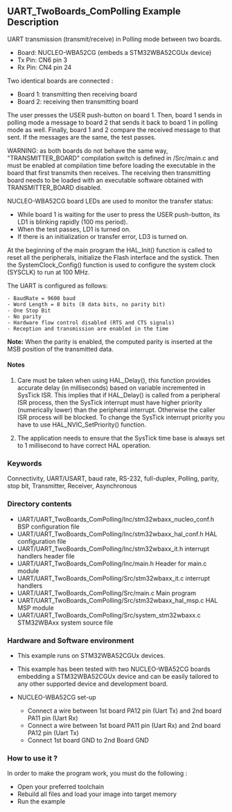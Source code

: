 ## <b>UART_TwoBoards_ComPolling Example Description</b>

UART transmission (transmit/receive) in Polling mode 
between two boards.

 - Board: NUCLEO-WBA52CG (embeds a STM32WBA52CGUx device)
 - Tx Pin:  CN6 pin 3
 - Rx Pin:  CN4 pin 24

Two identical boards are connected :

 - Board 1: transmitting then receiving board
 - Board 2: receiving then transmitting board

The user presses the USER push-button on board 1.
Then, board 1 sends in polling mode a message to board 2 that sends it back to 
board 1 in polling mode as well.
Finally, board 1 and 2 compare the received message to that sent.
If the messages are the same, the test passes.

WARNING: as both boards do not behave the same way, "TRANSMITTER_BOARD" compilation
switch is defined in /Src/main.c and must be enabled
at compilation time before loading the executable in the board that first transmits
then receives.
The receiving then transmitting board needs to be loaded with an executable
software obtained with TRANSMITTER_BOARD disabled. 

NUCLEO-WBA52CG board LEDs are used to monitor the transfer status:

- While board 1 is waiting for the user to press the USER push-button, its LD1 is
  blinking rapidly (100 ms period).
- When the test passes, LD1 is turned on.
- If there is an initialization or transfer error, LD3 is turned on.

At the beginning of the main program the HAL_Init() function is called to reset 
all the peripherals, initialize the Flash interface and the systick.
Then the SystemClock_Config() function is used to configure the system
clock (SYSCLK) to run at 100 MHz.

The UART is configured as follows:

    - BaudRate = 9600 baud  
    - Word Length = 8 bits (8 data bits, no parity bit)
    - One Stop Bit
    - No parity
    - Hardware flow control disabled (RTS and CTS signals)
    - Reception and transmission are enabled in the time

**Note:**
When the parity is enabled, the computed parity is inserted at the MSB
position of the transmitted data.

#### <b>Notes</b>

 1. Care must be taken when using HAL_Delay(), this function provides accurate delay (in milliseconds)
    based on variable incremented in SysTick ISR. This implies that if HAL_Delay() is called from
    a peripheral ISR process, then the SysTick interrupt must have higher priority (numerically lower)
    than the peripheral interrupt. Otherwise the caller ISR process will be blocked.
    To change the SysTick interrupt priority you have to use HAL_NVIC_SetPriority() function.
      
 2. The application needs to ensure that the SysTick time base is always set to 1 millisecond
    to have correct HAL operation.

### <b>Keywords</b>

Connectivity, UART/USART, baud rate, RS-232, full-duplex, Polling, parity, stop bit,
Transmitter, Receiver, Asynchronous

### <b>Directory contents</b>

  - UART/UART_TwoBoards_ComPolling/Inc/stm32wbaxx_nucleo_conf.h         BSP configuration file
  - UART/UART_TwoBoards_ComPolling/Inc/stm32wbaxx_hal_conf.h            HAL configuration file
  - UART/UART_TwoBoards_ComPolling/Inc/stm32wbaxx_it.h                  interrupt handlers header file
  - UART/UART_TwoBoards_ComPolling/Inc/main.h                           Header for main.c module  
  - UART/UART_TwoBoards_ComPolling/Src/stm32wbaxx_it.c                  interrupt handlers
  - UART/UART_TwoBoards_ComPolling/Src/main.c                           Main program
  - UART/UART_TwoBoards_ComPolling/Src/stm32wbaxx_hal_msp.c             HAL MSP module
  - UART/UART_TwoBoards_ComPolling/Src/system_stm32wbaxx.c              STM32WBAxx system source file


### <b>Hardware and Software environment</b> 

  - This example runs on STM32WBA52CGUx devices.    
  - This example has been tested with two NUCLEO-WBA52CG boards embedding
    a STM32WBA52CGUx device and can be easily tailored to any other supported device 
    and development board.

  - NUCLEO-WBA52CG set-up
    - Connect a wire between 1st board PA12 pin (Uart Tx) and 2nd board PA11 pin (Uart Rx)
    - Connect a wire between 1st board PA11 pin (Uart Rx) and 2nd board PA12 pin (Uart Tx)
    - Connect 1st board GND to 2nd Board GND    

### <b>How to use it ?</b>

In order to make the program work, you must do the following :

 - Open your preferred toolchain
 - Rebuild all files and load your image into target memory
 - Run the example
